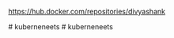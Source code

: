 https://hub.docker.com/repositories/divyashank

#   k u b e r n e n e e t s  
 #   k u b e r n e n e e t s  
 